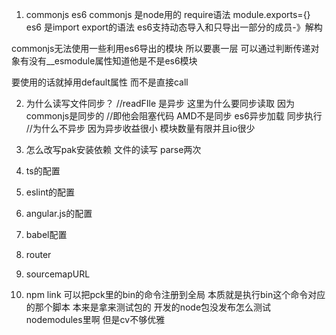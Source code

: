 1. commonjs es6
commonjs 是node用的 require语法 module.exports={}
es6 是import export的语法
es6支持动态导入和只导出一部分的成员-》解构

commonjs无法使用一些利用es6导出的模块 所以要裹一层
可以通过判断传递对象有没有__esmodule属性知道他是不是es6模块

要使用的话就掉用default属性 而不是直接call


2. 为什么读写文件同步？
        //readFIle 是异步 这里为什么要同步读取 因为commonjs是同步的
        //即他会阻塞代码 AMD不是同步 es6异步加载 同步执行
        //为什么不异步 因为异步收益很小 模块数量有限并且io很少

3. 怎么改写pak安装依赖
文件的读写 parse两次
4. ts的配置
5. eslint的配置
6. angular.js的配置
7. babel配置
8. router
9. sourcemapURL
10. npm link 
可以把pck里的bin的命令注册到全局 本质就是执行bin这个命令对应的那个脚本 
本来是拿来测试包的 开发的node包没发布怎么测试 nodemodules里啊
但是cv不够优雅